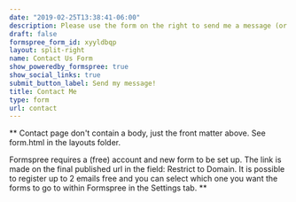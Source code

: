 ```yaml
---
date: "2019-02-25T13:38:41-06:00"
description: Please use the form on the right to send me a message (or reach out to me on any platform linked below)!  For <span style="color:#CD8D8D">professional inquiries</span>, feel free to shoot me a message at [mlee8@g.harvard.edu](mailto:mlee8@g.harvard.edu)
draft: false
formspree_form_id: xyyldbqp
layout: split-right
name: Contact Us Form
show_poweredby_formspree: true
show_social_links: true
submit_button_label: Send my message!
title: Contact Me
type: form
url: contact
---
```


** Contact page don't contain a body, just the front matter above.
See form.html in the layouts folder.

Formspree requires a (free) account and new form to be set up. The link is made on the final published url in the field: Restrict to Domain. It is possible to register up to 2 emails free and you can select which one you want the forms to go to within Formspree in the Settings tab.
**
